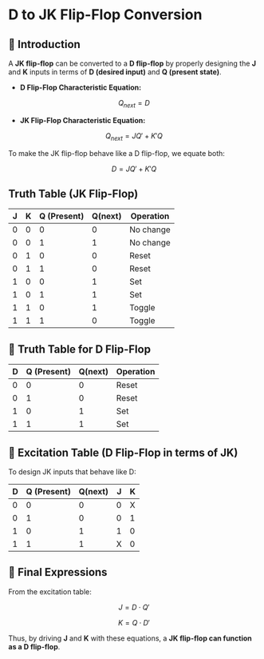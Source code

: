 # D to JK Flip-Flop Conversion

## 🔹 Introduction

A **JK flip-flop** can be converted to a **D flip-flop** by properly designing the **J** and **K** inputs in terms of **D (desired input)** and **Q (present state)**.

* **D Flip-Flop Characteristic Equation:**

$$
Q_{next} = D
$$

* **JK Flip-Flop Characteristic Equation:**

$$
Q_{next} = JQ' + K'Q
$$

To make the JK flip-flop behave like a D flip-flop, we equate both:

$$
D = JQ' + K'Q
$$

##  Truth Table (JK Flip-Flop)

| J | K | Q (Present) | Q(next) | Operation |
| - | - | ----------- | ------- | --------- |
| 0 | 0 | 0           | 0       | No change |
| 0 | 0 | 1           | 1       | No change |
| 0 | 1 | 0           | 0       | Reset     |
| 0 | 1 | 1           | 0       | Reset     |
| 1 | 0 | 0           | 1       | Set       |
| 1 | 0 | 1           | 1       | Set       |
| 1 | 1 | 0           | 1       | Toggle    |
| 1 | 1 | 1           | 0       | Toggle    |


## 🔹 Truth Table for D Flip-Flop

| D | Q (Present) | Q(next) | Operation |
| - | ----------- | ------- | --------- |
| 0 | 0           | 0       | Reset     |
| 0 | 1           | 0       | Reset     |
| 1 | 0           | 1       | Set       |
| 1 | 1           | 1       | Set       |


## 🔹 Excitation Table (D Flip-Flop in terms of JK)

To design JK inputs that behave like D:

| D | Q (Present) | Q(next) | J | K |
| - | ----------- | ------- | - | - |
| 0 | 0           | 0       | 0 | X |
| 0 | 1           | 0       | 0 | 1 |
| 1 | 0           | 1       | 1 | 0 |
| 1 | 1           | 1       | X | 0 |


## 🔹 Final Expressions

From the excitation table:

$$
J = D \cdot Q'
$$

$$
K = Q \cdot D'
$$

Thus, by driving **J** and **K** with these equations, a **JK flip-flop can function as a D flip-flop**.
